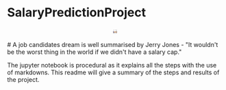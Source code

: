 # SalaryPredictionProject


<p align="center">
  <img src="images/salary-img.jpg"width="10" height="10">
</p>  
# A job candidates dream is well summarised by Jerry Jones - "It wouldn't be the worst thing in the world if we didn't have a salary cap."

The jupyter notebook is procedural as it explains all the steps with the use of markdowns. This readme will give a summary of the steps and results of the project.
